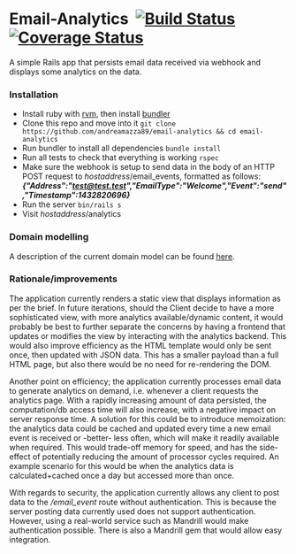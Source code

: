 # Email-Analytics&nbsp;&nbsp;[![Build Status](https://travis-ci.org/andreamazza89/email-analytics.svg?branch=master)](https://travis-ci.org/andreamazza89/email-analytics)&nbsp;[![Coverage Status](https://coveralls.io/repos/github/andreamazza89/email-analytics/badge.svg?branch=master)](https://coveralls.io/github/andreamazza89/email-analytics?branch=master)

A simple Rails app that persists email data received via webhook and displays
some analytics on the data.

### Installation
- Install ruby with [rvm](https://rvm.io/rvm/install), then install [bundler](http://bundler.io/)
- Clone this repo and move into it ```git clone https://github.com/andreamazza89/email-analytics && cd email-analytics```
- Run bundler to install all dependencies ```bundle install```
- Run all tests to check that everything is working ```rspec```
- Make sure the webhook is setup to send data in the body of an HTTP POST request to *hostaddress*/email_events, formatted as follows: __*{"Address":"test@test.test","EmailType":"Welcome","Event":"send","Timestamp":1432820696}*__
- Run the server ```bin/rails s```
- Visit *hostaddress*/analytics

### Domain modelling
A description of the current domain model can be found [here](https://github.com/andreamazza89/email-analytics/blob/master/docs/domain-model.md).

### Rationale/improvements

The application currently renders a static view  that displays information as per the brief. In future iterations, should the Client decide to have a more sophisticated view, with more analytics available/dynamic content, it would probably be best to further separate the concerns by having a frontend that updates or modifies the view by interacting with the analytics backend. This would also improve efficiency as the HTML template would only be sent once, then updated with JSON data. This has a smaller payload than a full HTML page, but also there would be no need for re-rendering the DOM.  

Another point on efficiency; the application currently processes email data to generate analytics on demand, i.e. whenever a client requests the analytics page. With a rapidly increasing amount of data persisted, the computation/db access time will also increase, with a negative impact on server response time. A solution for this could be to introduce memoization: the analytics data could be cached and updated every time a new email event is received or -better- less often, which will make it readily available when required. This would trade-off memory for speed, and has the side-effect of potentially reducing the amount of processor cycles required. An example scenario for this would be when the analytics data is calculated+cached once a day but accessed more than once.  

With regards to security, the application currently allows any client to post data to the */email_event* route without authentication. This is because the server posting data currently used does not support authentication. However, using a real-world service such as Mandrill would make authentication possible. There is also a Mandrill gem that would allow easy integration.

